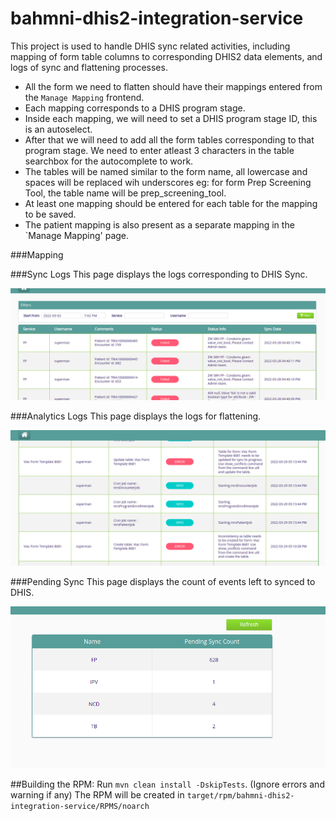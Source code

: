 # bahmni-dhis2-integration-service
This project is used to handle DHIS sync related activities, including mapping of form table columns to corresponding DHIS2 data elements, and logs of sync and flattening processes.

- All the form we need to flatten should have their mappings entered from the `Manage Mapping` frontend.
- Each mapping corresponds to a DHIS program stage.
- Inside each mapping, we will need to set a DHIS program stage ID, this is an autoselect.
- After that we will need to add all the form tables corresponding to that program stage. We need to enter atleast 3 characters in the table searchbox for the autocomplete to work.
- The tables will be named similar to the form name, all lowercase and spaces will be replaced wih underscores eg: for form Prep Screening Tool, the table name will be prep_screening_tool.
- At least one mapping should be entered for each table for the mapping to be saved.
- The patient mapping is also present as a separate mapping in the `Manage Mapping' page.

###Mapping

###Sync Logs
This page displays the logs corresponding to DHIS Sync. 

![img.png](ReadmeImages/SyncLogs.png)

###Analytics Logs
This page displays the logs for flattening. 

![img.png](ReadmeImages/AnalyticLogs.png)

###Pending Sync
This page displays the count of events left to synced to DHIS.

![img.png](ReadmeImages/PendingSync.png)


##Building the RPM:
Run `mvn clean install -DskipTests`. (Ignore errors and warning if any)
The RPM will be created in `target/rpm/bahmni-dhis2-integration-service/RPMS/noarch`
